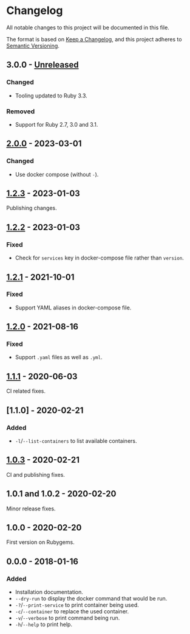 # Changelog

All notable changes to this project will be documented in this file.

The format is based on [Keep a Changelog](https://keepachangelog.com/en/1.1.0/),
and this project adheres to [Semantic Versioning](https://semver.org/spec/v2.0.0.html).

## 3.0.0 - [Unreleased]

### Changed
- Tooling updated to Ruby 3.3.

### Removed
- Support for Ruby 2.7, 3.0 and 3.1.

## [2.0.0] - 2023-03-01

### Changed
- Use docker compose (without `-`).

## [1.2.3] - 2023-01-03

Publishing changes.

## [1.2.2] - 2023-01-03

### Fixed
- Check for `services` key in docker-compose file rather than `version`. 

## [1.2.1] - 2021-10-01

### Fixed
- Support YAML aliases in docker-compose file.

## [1.2.0] - 2021-08-16

### Fixed
- Support `.yaml` files as well as `.yml`.

## [1.1.1] - 2020-06-03

CI related fixes.

## [1.1.0] - 2020-02-21

### Added
- `-l`/`--list-containers` to list available containers.

## [1.0.3] - 2020-02-21

CI and publishing fixes.

## 1.0.1 and 1.0.2 -  2020-02-20

Minor release fixes.

## 1.0.0 - 2020-02-20

First version on Rubygems.

## 0.0.0 - 2018-01-16

### Added
- Installation documentation.
- `--dry-run` to display the docker command that would be run.
- `-?`/`--print-service` to print container being used.
- `-c`/`--container` to replace the used container.
- `-v`/`--verbose` to print command being run.
- `-h`/`--help` to print help.

[Unreleased]: https://github.com/xendk/dce/compare/2.0.0...HEAD
[2.0.0]: https://github.com/xendk/dce/compare/1.2.3...2.0.0
[1.2.3]: https://github.com/xendk/dce/compare/1.2.2...1.2.3
[1.2.2]: https://github.com/xendk/dce/compare/1.2.1...1.2.2
[1.2.1]: https://github.com/xendk/dce/compare/1.2.0...1.2.1
[1.2.0]: https://github.com/xendk/dce/compare/1.1.1...1.2.0
[1.1.1]: https://github.com/xendk/dce/compare/1.0.3...1.1.1
[1.0.3]: https://github.com/xendk/dce/releases/tag/1.0.3
